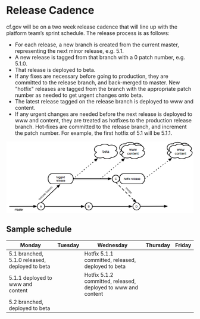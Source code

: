 # Release Cadence

cf.gov will be on a two week release cadence that will line up with the platform team’s sprint schedule. The release process is as follows:

- For each release, a new branch is created from the current master, representing the next minor release, e.g. 5.1. 
- A new release is tagged from that branch with a 0 patch number, e.g. 5.1.0.
- That release is deployed to beta.
- If any fixes are necessary before going to production, they are committed to the release branch, and back-merged to master. New "hotfix" releases are tagged from the branch with the appropriate patch number as needed to get urgent changes onto beta.
- The latest release tagged on the release branch is deployed to www and content.
- If any urgent changes are needed before the next release is deployed to www and content, they are treated as hotfixes to the production release branch. Hot-fixes are committed to the release branch, and increment the patch number. For example, the first hotfix of 5.1 will be 5.1.1.

![Release cadence](img/image01.png)

## Sample schedule

Monday | Tuesday | Wednesday | Thursday | Friday
------ | ------- | --------- | -------- | ------
| 5.1 branched, 5.1.0 released, deployed to beta | | Hotfix 5.1.1 committed, released, deployed to beta | |
5.1.1 deployed to www and content | | Hotfix 5.1.2 committed, released, deployed to www and content | | | |
| 5.2 branched, deployed to beta | |
